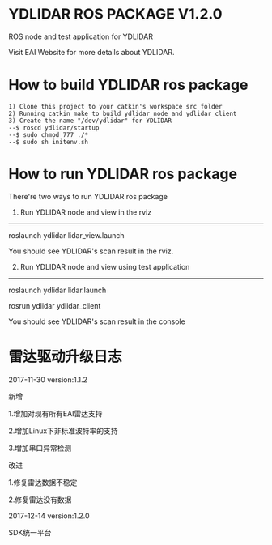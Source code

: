 YDLIDAR ROS PACKAGE V1.2.0
=====================================================================

ROS node and test application for YDLIDAR

Visit EAI Website for more details about YDLIDAR.

How to build YDLIDAR ros package
=====================================================================
    1) Clone this project to your catkin's workspace src folder
    2) Running catkin_make to build ydlidar_node and ydlidar_client
    3) Create the name "/dev/ydlidar" for YDLIDAR
    --$ roscd ydlidar/startup
    --$ sudo chmod 777 ./*
    --$ sudo sh initenv.sh

How to run YDLIDAR ros package
=====================================================================
There're two ways to run YDLIDAR ros package

1. Run YDLIDAR node and view in the rviz
------------------------------------------------------------
roslaunch ydlidar lidar_view.launch

You should see YDLIDAR's scan result in the rviz.

2. Run YDLIDAR node and view using test application
------------------------------------------------------------
roslaunch ydlidar lidar.launch

rosrun ydlidar ydlidar_client

You should see YDLIDAR's scan result in the console





雷达驱动升级日志
=====================================================================
2017-11-30 version:1.1.2

新增

   1.增加对现有所有EAI雷达支持

   2.增加Linux下非标准波特率的支持

   3.增加串口异常检测

改进

   1.修复雷达数据不稳定

   2.修复雷达没有数据

2017-12-14 version:1.2.0

SDK统一平台
